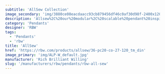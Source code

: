 ```yaml
---
subtitle: 'AllSew Collection'
image_secondary: 'img/3880ce08eacdaacc93cb879456df46c0af30d98f-2400x1200.png'
description: 'Allsew%2C%20our%20modular%2C%20scalable%20pendant%20inspired%20by%20the%20luminosity%20of%20lanterns%2C%20and%20the%20lightweight%2C%20collapsible%20efficiency%20of%20kites.'
category: 'Pendants'
designer: 'RBW'
tags:
  - 'Pendants'
  - 'rbw'
title: 'AllSew'
href: 'https://rbw.com/products/allsew/36-pc20-co-27-120_tm_din'
image_primary: 'img/ALP-W_default.jpg'
manufacturer: 'Rich Brilliant Willing'
slug: '/manufacturers/rbw/pendants/rbw-all-sew'
---
```

